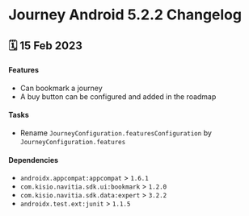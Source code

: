 # Journey Android 5.2.2 Changelog

<h2>🗓 15 Feb 2023</h2>

#### Features
- Can bookmark a journey
- A buy button can be configured and added in the roadmap

#### Tasks
- Rename `JourneyConfiguration.featuresConfiguration` by `JourneyConfiguration.features`

#### Dependencies
- `androidx.appcompat:appcompat` > `1.6.1`
- `com.kisio.navitia.sdk.ui:bookmark` > `1.2.0`
- `com.kisio.navitia.sdk.data:expert` > `3.2.2`
- `androidx.test.ext:junit` > `1.1.5`
